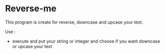 # Reverse-me

This program is create for reverse, downcase and upcase your text.

Use : 

- execute and put your string or integer and choose if you want downcase or upcase your text